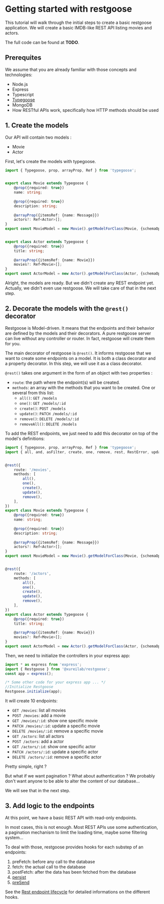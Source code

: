 # Getting started with restgoose

This tutorial will walk through the initial steps to create a basic restgoose application.
We will create a basic IMDB-like REST API listing movies and actors.

The full code can be found at **TODO**. 

## Prerequites
We assume that you are already familiar with those concepts and technologies: 
- Node.js
- Express
- Typescript
- [Typegoose](https://github.com/szokodiakos/typegoose)
- MongoDB
- How RESTful APIs work, specifically how HTTP methods should be used  

## 1. Create the models
Our API will contain two models :
- Movie
- Actor

First, let's create the models with typegoose.

```typescript
import { Typegoose, prop, arrayProp, Ref } from 'typegoose';


export class Movie extends Typegoose {
    @prop({required: true})
    name: string;
    
    @prop({required: true})
    description: string;
    
    @arrayProp({itemsRef: {name: Message}})
    actors?: Ref<Actor>[];
}
export const MovieModel = new Movie().getModelForClass(Movie, {schemaOptions: {timestamps: true}});


export class Actor extends Typegoose {
    @prop({required: true})
    title: string;
    
    @arrayProp({itemsRef: {name: Movie}})
    movies?: Ref<Movie>[];
}
export const ActorModel = new Actor().getModelForClass(Actor, {schemaOptions: {timestamps: true}});
```

Alright, the models are ready. 
But we didn't create any REST endpoint yet. 
Actually, we didn't even use restgoose.
We will take care of that in the next step. 

## 2. Decorate the models with the `@rest()` decorator
Restgoose is Model-driven. 
It means that the endpoints and their behavior are defined by the models and their decorators. 
A pure restgoose server can live without any controller or router. 
In fact, restgoose will create them for you.

The main decorator of restgoose is `@rest()`. 
It informs restgoose that we want to create some endpoints on a model.
It is both a class decorator and a property decorator.
In this step, we will use it as a class decorator.

`@rest()` takes one argument in the form of an object with two properties : 
- `route`: the path where the endpoint(s) will be created.
- `methods`: an array with the methods that you want to be created. One or several from this list:
    - `all()`: `GET /models`
    - `one()`: `GET /models/:id`
    - `create()`: `POST /models`
    - `update()`: `PATCH /models/:id`
    - `remove()`: `DELETE /models/:id`
    - `removeAll()`: `DELETE /models`

To add the REST endpoints, we just need to add this decorator on top of the model's definitions:
```typescript
import { Typegoose, prop, arrayProp, Ref } from 'typegoose';
import { all, and, asFilter, create, one, remove, rest, RestError, update } from '@xureilab/restgoose';


@rest({
    route: '/movies',
    methods: [
        all(),
        one(),
        create(),
        update(),
        remove(),
    ],
})
export class Movie extends Typegoose {
    @prop({required: true})
    name: string;
    
    @prop({required: true})
    description: string;
    
    @arrayProp({itemsRef: {name: Message}})
    actors?: Ref<Actor>[];
}
export const MovieModel = new Movie().getModelForClass(Movie, {schemaOptions: {timestamps: true}});


@rest({
    route: '/actors',
    methods: [
        all(),
        one(),
        create(),
        update(),
        remove(),
    ],
})
export class Actor extends Typegoose {
    @prop({required: true})
    title: string;
    
    @arrayProp({itemsRef: {name: Movie}})
    movies?: Ref<Movie>[];
}
export const ActorModel = new Actor().getModelForClass(Actor, {schemaOptions: {timestamps: true}});
```

Then, we need to initialize the controllers in your express app:
```typescript
import * as express from 'express';
import { Restgoose } from '@xureilab/restgoose';
const app = express();

/* Some other code for your express app ... */
//Initialize Restgoose
Restgoose.initialize(app);
```

It will create 10 endpoints: 
- `GET /movies`: list all movies
- `POST /movies`: add a movie
- `GET /movies/:id`: show one specific movie
- `PATCH /movies/:id`: update a specific movie
- `DELETE /movies/:id`: remove a specific movie
- `GET /actors`: list all actors
- `POST /actors`: add a actor
- `GET /actors/:id`: show one specific actor
- `PATCH /actors/:id`: update a specific actor
- `DELETE /actors/:id`: remove a specific actor

Pretty simple, right ? 

But what if we want pagination ? 
What about authentication ? We probably don't want anyone to be able to alter the content of our database...

We will see that in the next step.

## 3. Add logic to the endpoints
At this point, we have a basic REST API with read-only endpoints.

In most cases, this is not enough. 
Most REST APIs use some authentication, a pagination mechanism to limit the loading time, maybe some filtering system...

To deal with those, restgoose provides hooks for each substep of an endpoints: 
 1. preFetch: before any call to the database
 1. fetch: the actual call to the database
 1. postFetch: after the data has been fetched from the database
 1. [persist](#persist)
 1. [preSend](#presend)

See the [Rest endpoint lifecycle](./rest-lifecycle.md) for detailed informations on the different hooks.